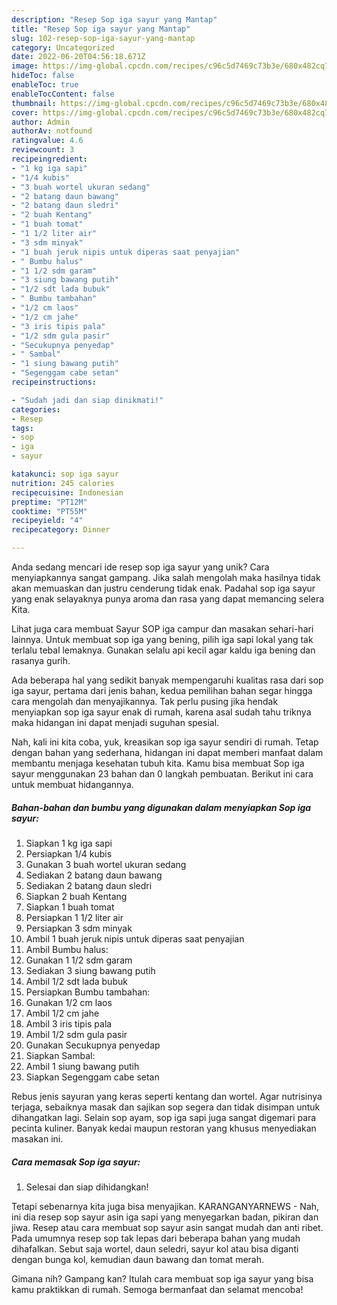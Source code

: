 ```yaml
---
description: "Resep Sop iga sayur yang Mantap"
title: "Resep Sop iga sayur yang Mantap"
slug: 102-resep-sop-iga-sayur-yang-mantap
category: Uncategorized
date: 2022-06-20T04:56:18.671Z
image: https://img-global.cpcdn.com/recipes/c96c5d7469c73b3e/680x482cq70/sop-iga-sayur-foto-resep-utama.jpg
hideToc: false
enableToc: true
enableTocContent: false
thumbnail: https://img-global.cpcdn.com/recipes/c96c5d7469c73b3e/680x482cq70/sop-iga-sayur-foto-resep-utama.jpg
cover: https://img-global.cpcdn.com/recipes/c96c5d7469c73b3e/680x482cq70/sop-iga-sayur-foto-resep-utama.jpg
author: Admin
authorAv: notfound
ratingvalue: 4.6
reviewcount: 3
recipeingredient:
- "1 kg iga sapi"
- "1/4 kubis"
- "3 buah wortel ukuran sedang"
- "2 batang daun bawang"
- "2 batang daun sledri"
- "2 buah Kentang"
- "1 buah tomat"
- "1 1/2 liter air"
- "3 sdm minyak"
- "1 buah jeruk nipis untuk diperas saat penyajian"
- " Bumbu halus"
- "1 1/2 sdm garam"
- "3 siung bawang putih"
- "1/2 sdt lada bubuk"
- " Bumbu tambahan"
- "1/2 cm laos"
- "1/2 cm jahe"
- "3 iris tipis pala"
- "1/2 sdm gula pasir"
- "Secukupnya penyedap"
- " Sambal"
- "1 siung bawang putih"
- "Segenggam cabe setan"
recipeinstructions:

- "Sudah jadi dan siap dinikmati!"
categories:
- Resep
tags:
- sop
- iga
- sayur

katakunci: sop iga sayur 
nutrition: 245 calories
recipecuisine: Indonesian
preptime: "PT12M"
cooktime: "PT55M"
recipeyield: "4"
recipecategory: Dinner

---
```





Anda sedang mencari ide resep sop iga sayur yang unik? Cara menyiapkannya sangat gampang. Jika salah mengolah maka hasilnya tidak akan memuaskan dan justru cenderung tidak enak. Padahal sop iga sayur yang enak selayaknya punya aroma dan rasa yang dapat memancing selera Kita.





Lihat juga cara membuat Sayur SOP iga campur dan masakan sehari-hari lainnya. Untuk membuat sop iga yang bening, pilih iga sapi lokal yang tak terlalu tebal lemaknya. Gunakan selalu api kecil agar kaldu iga bening dan rasanya gurih.

Ada beberapa hal yang sedikit banyak mempengaruhi kualitas rasa dari sop iga sayur, pertama dari jenis bahan, kedua pemilihan bahan segar hingga cara mengolah dan menyajikannya. Tak perlu pusing jika hendak menyiapkan sop iga sayur enak di rumah, karena asal sudah tahu triknya maka hidangan ini dapat menjadi suguhan spesial.






Nah, kali ini kita coba, yuk, kreasikan sop iga sayur sendiri di rumah. Tetap dengan bahan yang sederhana, hidangan ini dapat memberi manfaat dalam membantu menjaga kesehatan tubuh kita. Kamu bisa membuat Sop iga sayur menggunakan 23 bahan dan 0 langkah pembuatan. Berikut ini cara untuk membuat hidangannya.

<!--inarticleads1-->

##### Bahan-bahan dan bumbu yang digunakan dalam menyiapkan Sop iga sayur:

1. Siapkan 1 kg iga sapi
1. Persiapkan 1/4 kubis
1. Gunakan 3 buah wortel ukuran sedang
1. Sediakan 2 batang daun bawang
1. Sediakan 2 batang daun sledri
1. Siapkan 2 buah Kentang
1. Siapkan 1 buah tomat
1. Persiapkan 1 1/2 liter air
1. Persiapkan 3 sdm minyak
1. Ambil 1 buah jeruk nipis untuk diperas saat penyajian
1. Ambil  Bumbu halus:
1. Gunakan 1 1/2 sdm garam
1. Sediakan 3 siung bawang putih
1. Ambil 1/2 sdt lada bubuk
1. Persiapkan  Bumbu tambahan:
1. Gunakan 1/2 cm laos
1. Ambil 1/2 cm jahe
1. Ambil 3 iris tipis pala
1. Ambil 1/2 sdm gula pasir
1. Gunakan Secukupnya penyedap
1. Siapkan  Sambal:
1. Ambil 1 siung bawang putih
1. Siapkan Segenggam cabe setan


Rebus jenis sayuran yang keras seperti kentang dan wortel. Agar nutrisinya terjaga, sebaiknya masak dan sajikan sop segera dan tidak disimpan untuk dihangatkan lagi. Selain sop ayam, sop iga sapi juga sangat digemari para pecinta kuliner. Banyak kedai maupun restoran yang khusus menyediakan masakan ini. 

<!--inarticleads2-->

##### Cara memasak Sop iga sayur:


1. Selesai dan siap dihidangkan!

Tetapi sebenarnya kita juga bisa menyajikan. KARANGANYARNEWS - Nah, ini dia resep sop sayur asin iga sapi yang menyegarkan badan, pikiran dan jiwa. Resep atau cara membuat sop sayur asin sangat mudah dan anti ribet. Pada umumnya resep sop tak lepas dari beberapa bahan yang mudah dihafalkan. Sebut saja wortel, daun seledri, sayur kol atau bisa diganti dengan bunga kol, kemudian daun bawang dan tomat merah. 

Gimana nih? Gampang kan? Itulah cara membuat sop iga sayur yang bisa kamu praktikkan di rumah. Semoga bermanfaat dan selamat mencoba!
